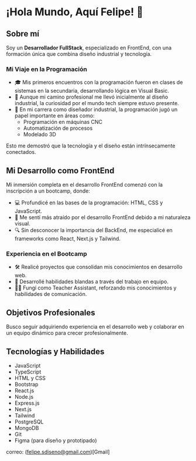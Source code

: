 # ¡Hola Mundo, Aquí Felipe! 👋

## Sobre mí

Soy un **Desarrollador FullStack**, especializado en FrontEnd, con una formación única que combina diseño industrial y tecnología.

### Mi Viaje en la Programación

- 🎓 Mis primeros encuentros con la programación fueron en clases de sistemas en la secundaria, desarrollando lógica en Visual Basic.
- 🎨 Aunque mi camino profesional me llevó inicialmente al diseño industrial, la curiosidad por el mundo tech siempre estuvo presente.
- 🔧 En mi carrera como diseñador industrial, la programación jugó un papel importante en áreas como:
  - Programación en máquinas CNC
  - Automatización de procesos
  - Modelado 3D

Esto me demostró que la tecnología y el diseño están intrínsecamente conectados.

## Mi Desarrollo como FrontEnd

Mi inmersión completa en el desarrollo FrontEnd comenzó con la inscripción a un bootcamp, donde:

- 💻 Profundicé en las bases de la programación: HTML, CSS y JavaScript.
- 🚀 Me sentí más atraído por el desarrollo FrontEnd debido a mi naturaleza visual.
- 🔍 Sin desconocer la importancia del BackEnd, me especialicé en frameworks como React, Next.js y Tailwind.

### Experiencia en el Bootcamp

- 🛠️ Realicé proyectos que consolidan mis conocimientos en desarrollo web.
- 🤝 Desarrollé habilidades blandas a través del trabajo en equipo.
- 👨‍🏫 Fungí como Teacher Assistant, reforzando mis conocimientos y habilidades de comunicación.

## Objetivos Profesionales

Busco seguir adquiriendo experiencia en el desarrollo web y colaborar en un equipo dinámico para crecer profesionalmente.

## Tecnologías y Habilidades

- JavaScript
- TypeScript
- HTML y CSS
- Bootstrap
- React.js
- Node.js
- Express.js
- Next.js
- Tailwind
- PostgreSQL
- MongoDB
- Git
- Figma (para diseño y prototipado)

correo: (felipe.sdiseno@gmail.com)[Gmail]
